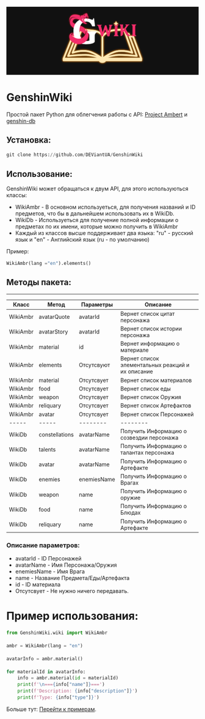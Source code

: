 
<p align="center">
 <img src="img/GenshinWikiBanner.png" alt="Баннер"/>
</p>

# GenshinWiki
 Простой пакет Python для облегчения работы с API: [Project Ambert](https://ambr.top/ru) и [genshin-db](https://github.com/theBowja/genshin-db)
 

## Установка:
~~~python
git clone https://github.com/DEViantUA/GenshinWiki
~~~

## Использование:

GenshinWiki может обращаться к двум API, для этого используються классы:
* WikiAmbr - В основном используеться, для получения названий и ID предметов, что бы в дальнейшем использовать их в WikiDb.
* WikiDb - Используеться для получение полной информации о предметах по их имени, которые можно получить в WikiAmbr
* Каждый из классов высше поддерживает два языка: "ru" - русский язык и "en" - Английский язык (ru - по умолчанию)

Пример: 
~~~python
WikiAmbr(lang ="en").elements()
~~~





## Методы пакета:
____
| Класс | Метод | Параметры | Описание |
|-----| ----- | -------- | -------- |
|WikiAmbr| avatarQuote | avatarId | Вернет список цитат персонажа|
|WikiAmbr| avatarStory | avatarId | Вернет список истории персонажа|
|WikiAmbr| material | id | Вернет информацию о материале|
|WikiAmbr| elements | Отсутсвуют | Вернет список элементальных реакций и их описание|
|WikiAmbr| material | Отсутсвует | Вернет список материалов|
|WikiAmbr| food | Отсутсвует | Вернет список еды|
|WikiAmbr| weapon | Отсутсвует | Вернет список Оружия|
|WikiAmbr| reliquary | Отсутсвует | Вернет список Артефактов|
|WikiAmbr| avatar | Отсутсвует | Вернет список Персонажей|
|-----| ----- | -------- | -------- |
|WikiDb| constellations | avatarName | Получить Информацию о созвездии персонажа|
|WikiDb| talents | avatarName | Получить Информацию о талантах персонажа|
|WikiDb| avatar | avatarName | Получить Информацию о Артефакте |
|WikiDb| enemies | enemiesName | Получить Информацию о Врагах |
|WikiDb| weapon | name | Получить Информацию о оружие |
|WikiDb| food | name | Получить Информацию о Блюдах |
|WikiDb| reliquary | name | Получить Информацию о Артефакте |

### Описание параметров:
* avatarId - ID Персонажей
* avatarName - Имя Персонажа/Оружия
* enemiesName - Имя Врага
* name - Название Предмета/Еды/Артефакта
* id - ID материала
* Отсутсвует - Не нужно ничего передавать.


# Пример использования:

~~~python
from GenshinWiki.wiki import WikiAmbr

ambr = WikiAmbr(lang = "en")

avatarInfo = ambr.material()

for materialId in avatarInfo:
    info = ambr.material(id = materialId)
    print(f'\n==={info["name"]}===')
    print(f'Description: {info["description"]}')
    print(f'Type: {info["type"]}')
~~~

Больше тут: [Перейти к примерам](https://github.com/DEViantUA/GenshinWiki/tree/main/Examples).
